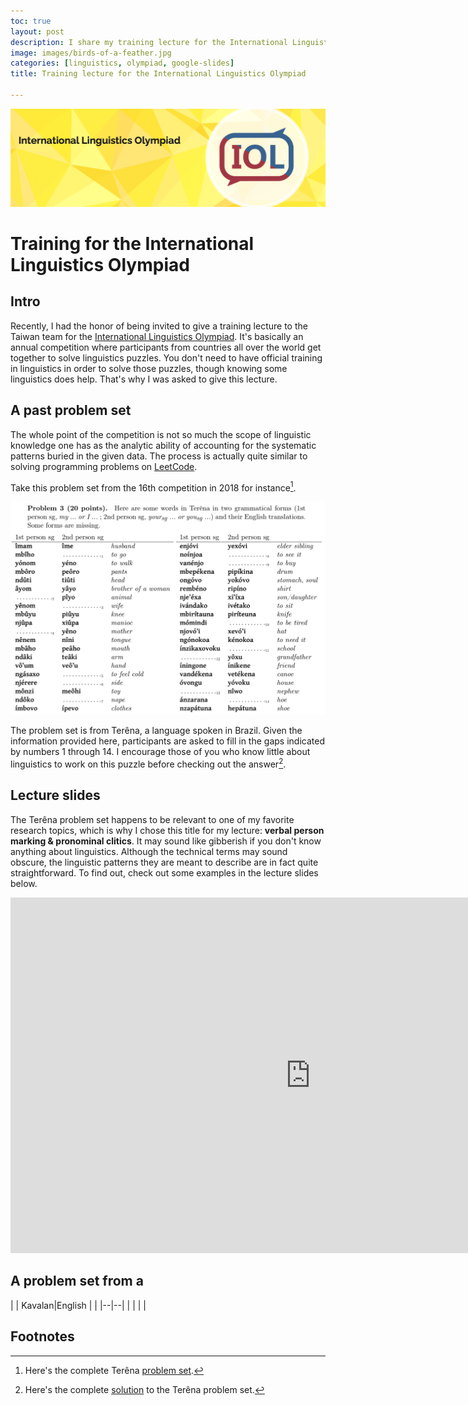 ```yaml
---
toc: true
layout: post
description: I share my training lecture for the International Linguistics Olympiad. 
image: images/birds-of-a-feather.jpg
categories: [linguistics, olympiad, google-slides]
title: Training lecture for the International Linguistics Olympiad

---
```

![](https://github.com/howard-haowen/blog.ai/raw/master/images/IOL-banner.png "Credit: ioling.org")

# Training for the International Linguistics Olympiad

## Intro
Recently, I had the honor of being invited to give a training lecture to the Taiwan team for the [International Linguistics Olympiad](https://en.wikipedia.org/wiki/International_Linguistics_Olympiad). It's basically an annual competition where participants from countries all over the world get together to solve linguistics puzzles. You don't need to have official training in linguistics in order to solve those puzzles, though knowing some linguistics does help. That's why I was asked to give this lecture. 

## A past problem set
The whole point of the competition is not so much the scope of linguistic knowledge one has as the analytic ability of accounting for the systematic patterns buried in the given data. The  process is actually quite similar to solving programming problems on [LeetCode](https://leetcode.com).  

Take this problem set from the 16th competition in 2018 for instance[^1].

![](https://github.com/howard-haowen/blog.ai/raw/master/images/Terena-problem.png "Terêna problem set")

The problem set is from Terêna, a language spoken in Brazil. Given the information provided here, participants are asked to fill in the gaps indicated by numbers 1 through 14. I encourage those of you who know little about linguistics to work on this puzzle before checking out the answer[^2].   

## Lecture slides
The Terêna problem set happens to be relevant to one of my favorite research topics, which is why I chose this title for my lecture: **verbal person marking & pronominal clitics**. It may sound like gibberish if you don't know anything about linguistics. Although the technical terms may sound obscure, the linguistic patterns they are meant to describe are in fact quite straightforward. To find out, check out some examples in the lecture slides below. 

<iframe src="https://docs.google.com/presentation/d/e/2PACX-1vRzIAb2rdQHWSHOreVPJDz2oViOS9ybACd5mmjx-8TYBAuGbbhOSUHiW319fw5cu4xDreO2mCD8FcJd/embed?start=false&loop=false&delayms=3000" frameborder="0" width="960" height="569" allowfullscreen="true" mozallowfullscreen="true" webkitallowfullscreen="true"></iframe>

## A problem set from a 

| |  Kavalan|English  |
| |--|--|
| |  |  |

## Footnotes
[^1]: Here's the complete Terêna [problem set](https://ioling.org/booklets/iol-2018-indiv-prob.en.pdf).

[^2]: Here's the complete [solution](https://ioling.org/booklets/iol-2018-indiv-sol.en.pdf) to the Terêna problem set.
<!--stackedit_data:
eyJoaXN0b3J5IjpbNTY2NjcxNjkyLC0xMjMxNzY4MTI3LDg4MD
Q5MzI5NSwtMTQ5MDA4OTkxOSwyMDI1NzYwMTU2LDI4MTg3NTkw
LC01NDIyOTAzNCwtMTc5MDI1MDAxMyw2ODE3MDk5NzZdfQ==
-->